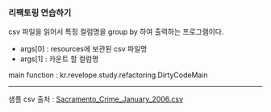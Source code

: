 ### 리팩토링 연습하기

csv 파일을 읽어서 특정 컬럼명을 group by 하여 출력하는 프로그램이다.
- args[0] : resources에 보관된 csv 파일명
- args[1] : 카운트 할 컬럼명

main function : kr.revelope.study.refactoring.DirtyCodeMain

---

샘플 csv 출처 : [Sacramento_Crime_January_2006.csv](https://support.spatialkey.com/spatialkey-sample-csv-data/)
